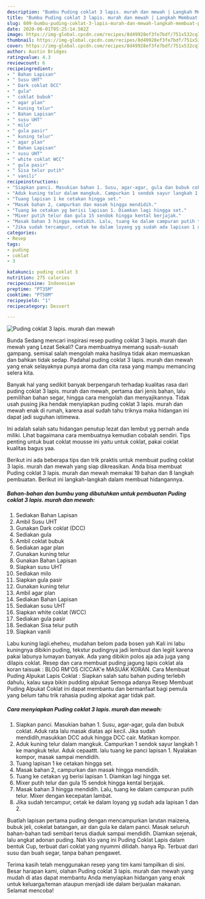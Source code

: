 ```yaml
---
description: "Bumbu Puding coklat 3 lapis. murah dan mewah | Langkah Membuat Puding coklat 3 lapis. murah dan mewah Yang Paling Enak"
title: "Bumbu Puding coklat 3 lapis. murah dan mewah | Langkah Membuat Puding coklat 3 lapis. murah dan mewah Yang Paling Enak"
slug: 609-bumbu-puding-coklat-3-lapis-murah-dan-mewah-langkah-membuat-puding-coklat-3-lapis-murah-dan-mewah-yang-paling-enak
date: 2020-06-01T05:25:14.502Z
image: https://img-global.cpcdn.com/recipes/8d49928ef3fe7bdf/751x532cq70/puding-coklat-3-lapis-murah-dan-mewah-foto-resep-utama.jpg
thumbnail: https://img-global.cpcdn.com/recipes/8d49928ef3fe7bdf/751x532cq70/puding-coklat-3-lapis-murah-dan-mewah-foto-resep-utama.jpg
cover: https://img-global.cpcdn.com/recipes/8d49928ef3fe7bdf/751x532cq70/puding-coklat-3-lapis-murah-dan-mewah-foto-resep-utama.jpg
author: Austin Bridges
ratingvalue: 4.3
reviewcount: 6
recipeingredient:
- " Bahan Lapisan"
- " Susu UHT"
- " Dark coklat DCC"
- " gula"
- " coklat bubuk"
- " agar plan"
- " kuning telur"
- " Bahan Lapisan"
- " susu UHT"
- " milo"
- " gula pasir"
- " kuning telur"
- " agar plan"
- " Bahan Lapisan"
- " susu UHT"
- " white coklat WCC"
- " gula pasir"
- " Sisa telur putih"
- " vanili"
recipeinstructions:
- "Siapkan panci. Masukian bahan 1. Susu, agar-agar, gula dan bubuk coklat. Aduk rata lalu masak diatas api kecil. Jika sudah mendidih,masukkan DCC aduk hingga DCC cair. Matikan kompor."
- "Aduk kuning telur dalam mangkuk. Campurkan 1 sendok sayur langkah 1 ke mangkuk telur. Aduk cepaattt. lalu tuang ke panci lapisan 1. Nyalakan kompor, masak sampai mendidih."
- "Tuang lapisan 1 ke cetakan hingga set."
- "Masak bahan 2, campurkan dan masak hingga mendidih."
- "Tuang ke cetakan yg berisi lapisan 1. Diamkan lagi hingga set."
- "Mixer putih telur dan gula 15 sendok hingga kental berjajak."
- "Masak bahan 3 hingga mendidih. Lalu, tuang ke dalam campuran putih telur. Mixer dengan kecepatan lambat."
- "Jika sudah tercampur, cetak ke dalam loyang yg sudah ada lapisan 1 dan 2."
categories:
- Resep
tags:
- puding
- coklat
- 3

katakunci: puding coklat 3 
nutrition: 275 calories
recipecuisine: Indonesian
preptime: "PT35M"
cooktime: "PT58M"
recipeyield: "1"
recipecategory: Dessert

---
```



![Puding coklat 3 lapis. murah dan mewah](https://img-global.cpcdn.com/recipes/8d49928ef3fe7bdf/751x532cq70/puding-coklat-3-lapis-murah-dan-mewah-foto-resep-utama.jpg)

Bunda Sedang mencari inspirasi resep puding coklat 3 lapis. murah dan mewah yang Lezat Sekali? Cara membuatnya memang susah-susah gampang. semisal salah mengolah maka hasilnya tidak akan memuaskan dan bahkan tidak sedap. Padahal puding coklat 3 lapis. murah dan mewah yang enak selayaknya punya aroma dan cita rasa yang mampu memancing selera kita.

Banyak hal yang sedikit banyak berpengaruh terhadap kualitas rasa dari puding coklat 3 lapis. murah dan mewah, pertama dari jenis bahan, lalu pemilihan bahan segar, hingga cara mengolah dan menyajikannya. Tidak usah pusing jika hendak menyiapkan puding coklat 3 lapis. murah dan mewah enak di rumah, karena asal sudah tahu triknya maka hidangan ini dapat jadi suguhan istimewa.

Ini adalah salah satu hidangan penutup lezat dan lembut yg pernah anda miliki. Lihat bagaimana cara membuatnya kemudian cobalah sendiri. Tips penting untuk buat coklat mousse ini yaitu untuk coklat, pakai coklat kualitas bagus yaa.


Berikut ini ada beberapa tips dan trik praktis untuk membuat puding coklat 3 lapis. murah dan mewah yang siap dikreasikan. Anda bisa membuat Puding coklat 3 lapis. murah dan mewah memakai 19 bahan dan 8 langkah pembuatan. Berikut ini langkah-langkah dalam membuat hidangannya.

<!--inarticleads1-->

##### Bahan-bahan dan bumbu yang dibutuhkan untuk pembuatan Puding coklat 3 lapis. murah dan mewah:

1. Sediakan  Bahan Lapisan
1. Ambil  Susu UHT
1. Gunakan  Dark coklat (DCC)
1. Sediakan  gula
1. Ambil  coklat bubuk
1. Sediakan  agar plan
1. Gunakan  kuning telur
1. Gunakan  Bahan Lapisan
1. Siapkan  susu UHT
1. Sediakan  milo
1. Siapkan  gula pasir
1. Gunakan  kuning telur
1. Ambil  agar plan
1. Sediakan  Bahan Lapisan
1. Sediakan  susu UHT
1. Siapkan  white coklat (WCC)
1. Sediakan  gula pasir
1. Sediakan  Sisa telur putih
1. Siapkan  vanili


Labu kuning lagii.eheheu, mudahan belom pada bosen yah Kali ini labu kuningnya dibikin puding, tekstur pudingnya jadi lembuut dan legiit karena pakai labunya lumayan banyak. Ada yang dibikin polos aja ada juga yang dilapis coklat. Resep dan cara membuat puding jagung lapis coklat ala koran taisuak : BLOG RM&#39;OS CICCAK&#39;e MASUAK KORAN. Cara Membuat Puding Alpukat Lapis Coklat : Siapkan salah satu bahan puding terlebih dahulu, kalau saya bikin pudding alpukat Semoga adanya Resep Membuat Puding Alpukat Coklat ini dapat membantu dan bermanfaat bagi pemula yang belum tahu trik rahasia puding alpokat agar tidak pait. 

<!--inarticleads2-->

##### Cara menyiapkan Puding coklat 3 lapis. murah dan mewah:

1. Siapkan panci. Masukian bahan 1. Susu, agar-agar, gula dan bubuk coklat. Aduk rata lalu masak diatas api kecil. Jika sudah mendidih,masukkan DCC aduk hingga DCC cair. Matikan kompor.
1. Aduk kuning telur dalam mangkuk. Campurkan 1 sendok sayur langkah 1 ke mangkuk telur. Aduk cepaattt. lalu tuang ke panci lapisan 1. Nyalakan kompor, masak sampai mendidih.
1. Tuang lapisan 1 ke cetakan hingga set.
1. Masak bahan 2, campurkan dan masak hingga mendidih.
1. Tuang ke cetakan yg berisi lapisan 1. Diamkan lagi hingga set.
1. Mixer putih telur dan gula 15 sendok hingga kental berjajak.
1. Masak bahan 3 hingga mendidih. Lalu, tuang ke dalam campuran putih telur. Mixer dengan kecepatan lambat.
1. Jika sudah tercampur, cetak ke dalam loyang yg sudah ada lapisan 1 dan 2.


Buatlah lapisan pertama puding dengan mencampurkan larutan maizena, bubuk jeli, cokelat batangan, air dan gula ke dalam panci. Masak seluruh bahan-bahan tadi sembari terus diaduk sampai mendidih. Diamkan sejenak, lalu angkat adonan puding. Nah klo yang ini Puding Coklat Lapis dalam bentuk Cup, terbuat dari coklat yang nyummi dilidah. hanya Rp. Terbuat dari susu dan buah segar, tanpa bahan pengawet. 

Terima kasih telah menggunakan resep yang tim kami tampilkan di sini. Besar harapan kami, olahan Puding coklat 3 lapis. murah dan mewah yang mudah di atas dapat membantu Anda menyiapkan hidangan yang enak untuk keluarga/teman ataupun menjadi ide dalam berjualan makanan. Selamat mencoba!
